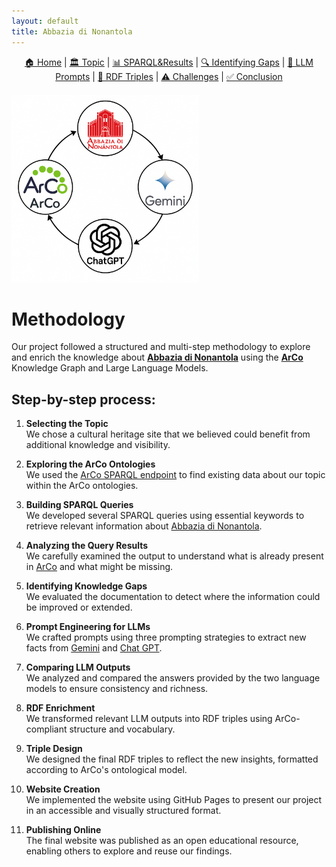 ```yaml
---
layout: default
title: Abbazia di Nonantola
---
```


<div style="text-align: center; margin-bottom: 20px;">
  <a href="index.html">🏠 Home</a> |
  <a href="topic.html">🏛️ Topic</a> |
  <a href="sparql.html">📊 SPARQL&Results</a> |
  <a href="gaps.html">🔍 Identifying Gaps</a> |
  <a href="prompts.html">💬 LLM Prompts</a> |
  <a href="rdf.html">🔗 RDF Triples</a> |
  <a href="challenges.html">⚠️ Challenges</a> |
  <a href="conclusion.html">✅ Conclusion</a>
</div>

<img src="assets/images/methodology.png" alt="Methodology" width="300">

# Methodology

Our project followed a structured and multi-step methodology to explore and enrich the knowledge about [**Abbazia di Nonantola**](https://dati.beniculturali.it/lodview-arco/resource/HistoricOrArtisticProperty/0100210793.html) using the [**ArCo**](http://wit.istc.cnr.it/arco/) Knowledge Graph and Large Language Models.

## Step-by-step process:

1. **Selecting the Topic**  
   We chose a cultural heritage site that we believed could benefit from additional knowledge and visibility.

2. **Exploring the ArCo Ontologies**  
   We used the [ArCo SPARQL endpoint](https://dati.cultura.gov.it/sparql) to find existing data about our topic within the ArCo ontologies.

3. **Building SPARQL Queries**  
   We developed several SPARQL queries using essential keywords to retrieve relevant information about [Abbazia di Nonantola](https://dati.beniculturali.it/lodview-arco/resource/HistoricOrArtisticProperty/0100210793.html).

4. **Analyzing the Query Results**  
   We carefully examined the output to understand what is already present in [ArCo](http://wit.istc.cnr.it/arco/) and what might be missing.

5. **Identifying Knowledge Gaps**  
   We evaluated the documentation to detect where the information could be improved or extended.

6. **Prompt Engineering for LLMs**  
   We crafted prompts using three prompting strategies to extract new facts from [Gemini](https://gemini.google.com/app) and [Chat GPT](https://chatgpt.com/).

7. **Comparing LLM Outputs**  
   We analyzed and compared the answers provided by the two language models to ensure consistency and richness.

8. **RDF Enrichment**  
   We transformed relevant LLM outputs into RDF triples using ArCo-compliant structure and vocabulary.

9. **Triple Design**  
   We designed the final RDF triples to reflect the new insights, formatted according to ArCo's ontological model.

10. **Website Creation**  
   We implemented the website using GitHub Pages to present our project in an accessible and visually structured format.

11. **Publishing Online**  
   The final website was published as an open educational resource, enabling others to explore and reuse our findings.
